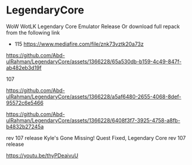 # LegendaryCore
WoW WotLK Legendary Core Emulator Release
Or download full repack from the following link

* 115
https://www.mediafire.com/file/znk73vztk20a73z

https://github.com/Abd-ulRahman/LegendaryCore/assets/1366228/65a530db-b159-4c49-847f-ab482eb3d19f

107

https://github.com/Abd-ulRahman/LegendaryCore/assets/1366228/a5af6480-2655-4068-8def-95572c6e5466


https://github.com/Abd-ulRahman/LegendaryCore/assets/1366228/6408f3f7-3925-4758-a8fb-b4832b27245a

rev 107 release 
Kyle's Gone Missing! Quest Fixed, Legendary Core rev 107 release

https://youtu.be/thyPDeaivuU

